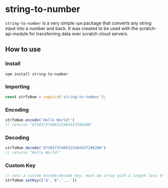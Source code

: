 # string-to-number

`string-to-number` is a very simple `npm` package that converts any string input into a number and back. It was created to be used with the scratch-api module for transferring data over scratch cloud servers.

## How to use

### Install

`npm install string-to-number`

### Importing

```javascript
const strToNum = require('string-to-number');
```

### Encoding

```javascript
strToNum.encode('Hello World!')
// returns "07303737409122404337296200"
```

### Decoding

```javascript
strToNum.decode('07303737409122404337296200')
// returns "Hello World!"
```

### Custom Key

```javascript
// sets a custom encode/decode key. must be array with a length less than 100.
strToNum.setKey(['A','B','...'])
```
